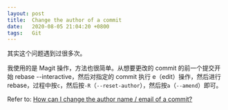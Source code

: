 ```yaml
---
layout: post
title:  Change the author of a commit
date:   2020-08-05 21:04:20 +0800
tags:   Git
---
```


其实这个问题遇到过很多次。

我使用的是 Magit 操作，方法也很简单。从想要更改的 commit 的前一个提交开始 rebase --interactive，然后对指定的 commit 执行 e（edit）操作，然后进行 rebase，过程中按`c`，然后按`-R`（`--reset-author`），然后按`a`（`--amend`）即可。

Refer to: [How can I change the author name / email of a commit?](https://www.git-tower.com/learn/git/faq/change-author-name-email)
